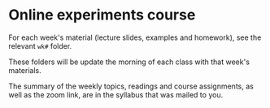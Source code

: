 # Online experiments course

For each week's material (lecture slides, examples and homework), see the relevant `wk#` folder.

These folders will be update the morning of each class with that week's materials. 

The summary of the weekly topics, readings and course assignments, as well as the zoom link, are in the syllabus that was mailed to you.
